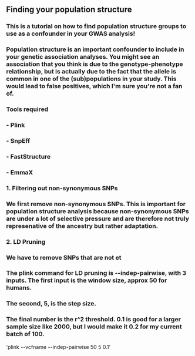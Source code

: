 ## Finding your population structure 
### This is a tutorial on how to find population structure groups to use as a confounder in your GWAS analysis! 

### Population structure is an important confounder to include in your genetic association analyses. You might see an association that you think is due to the genotype-phenotype relationship, but is actually due to the fact that the allele is common in one of the (sub)populations in your study. This would lead to false positives, which I'm sure you're not a fan of. 

### Tools required
### - Plink 
### - SnpEff
### - FastStructure
### - EmmaX


### 1. Filtering out non-synonymous SNPs 
### We first remove non-synonymous SNPs. This is important for population structure analysis because non-synonymous SNPs are under a lot of selective pressure and are therefore not truly represenative of the ancestry but rather adaptation.



### 2. LD Pruning 
### We have to remove SNPs that are not et
### The plink command for LD pruning is --indep-pairwise, with 3 inputs. The first input is the window size, approx 50 for humans. 
### The second, 5, is the step size. 
### The final number is the r^2 threshold. 0.1 is good for a larger sample size like 2000, but I would make it 0.2 for my current batch of 100.

'plink --vcfname --indep-pairwise 50 5 0.1' 
